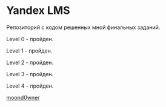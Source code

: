 # Yandex LMS

Репозиторий с кодом решенных мной финальных заданий.

Level 0 - пройден.

Level 1 - пройден.

Level 2 - пройден.

Level 3 - пройден.

Level 4 - пройден.

[moond0wner](https://github.com/moond0wner)
